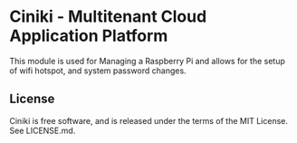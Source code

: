 Ciniki - Multitenant Cloud Application Platform
===============================================

This module is used for Managing a Raspberry Pi and allows
for the setup of wifi hotspot, and system password changes.

License
-------
Ciniki is free software, and is released under the terms of the MIT License. See LICENSE.md.

